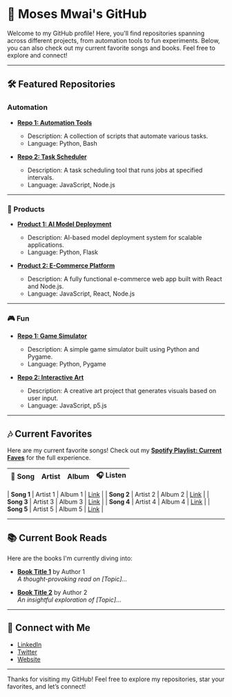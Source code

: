 # 🚀 Moses Mwai's GitHub

Welcome to my GitHub profile! Here, you'll find repositories spanning across different projects, from automation tools to fun experiments. Below, you can also check out my current favorite songs and books. Feel free to explore and connect!

---

## 🛠️ Featured Repositories

### Automation
- **[Repo 1: Automation Tools](https://github.com/yourusername/repo1)**
  - Description: A collection of scripts that automate various tasks.
  - Language: Python, Bash

- **[Repo 2: Task Scheduler](https://github.com/yourusername/repo2)**
  - Description: A task scheduling tool that runs jobs at specified intervals.
  - Language: JavaScript, Node.js

---

### 💼 Products
- **[Product 1: AI Model Deployment](https://github.com/yourusername/product1)**
  - Description: AI-based model deployment system for scalable applications.
  - Language: Python, Flask

- **[Product 2: E-Commerce Platform](https://github.com/yourusername/product2)**
  - Description: A fully functional e-commerce web app built with React and Node.js.
  - Language: JavaScript, React, Node.js

---

### 🎮 Fun
- **[Repo 1: Game Simulator](https://github.com/yourusername/game-simulator)**
  - Description: A simple game simulator built using Python and Pygame.
  - Language: Python, Pygame

- **[Repo 2: Interactive Art](https://github.com/yourusername/interactive-art)**
  - Description: A creative art project that generates visuals based on user input.
  - Language: JavaScript, p5.js

---

## 🎶 Current Favorites

Here are my current favorite songs! Check out my **[Spotify Playlist: Current Faves](https://open.spotify.com/playlist/yourplaylistlink)** for the full experience.

| 🎵 Song | Artist | Album | 🎧 Listen |
|---|---|---|---|
<!-- start spotify -->
| **Song 1** | Artist 1 | Album 1 | [Link](https://open.spotify.com) |
| **Song 2** | Artist 2 | Album 2 | [Link](https://open.spotify.com) |
| **Song 3** | Artist 3 | Album 3 | [Link](https://open.spotify.com) |
| **Song 4** | Artist 4 | Album 4 | [Link](https://open.spotify.com) |
| **Song 5** | Artist 5 | Album 5 | [Link](https://open.spotify.com) |
<!-- end spotify -->
---

## 📚 Current Book Reads

Here are the books I'm currently diving into:

- **[Book Title 1](https://www.amazon.com)** by Author 1  
  _A thought-provoking read on [Topic]..._

- **[Book Title 2](https://www.amazon.com)** by Author 2  
  _An insightful exploration of [Topic]..._

---

## 🤝 Connect with Me

- [LinkedIn](https://www.linkedin.com/in/yourprofile)
- [Twitter](https://twitter.com/yourhandle)
- [Website](https://yourwebsite.com)

---

Thanks for visiting my GitHub! Feel free to explore my repositories, star your favorites, and let’s connect!

